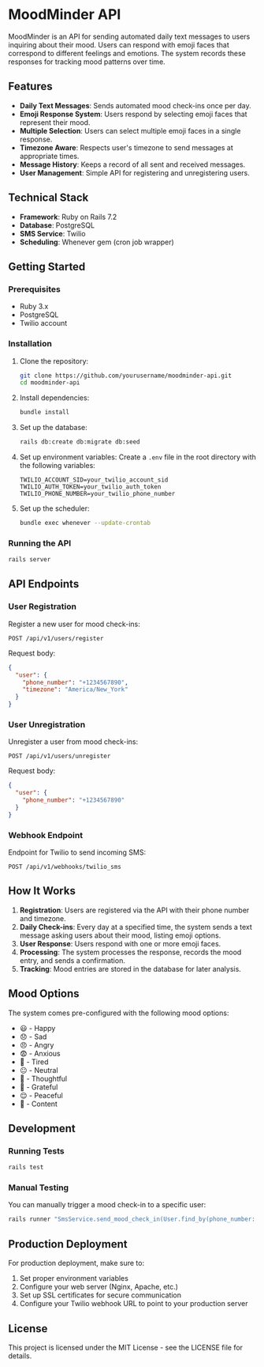 # MoodMinder API

MoodMinder is an API for sending automated daily text messages to users inquiring about their mood. Users can respond with emoji faces that correspond to different feelings and emotions. The system records these responses for tracking mood patterns over time.

## Features

- **Daily Text Messages**: Sends automated mood check-ins once per day.
- **Emoji Response System**: Users respond by selecting emoji faces that represent their mood.
- **Multiple Selection**: Users can select multiple emoji faces in a single response.
- **Timezone Aware**: Respects user's timezone to send messages at appropriate times.
- **Message History**: Keeps a record of all sent and received messages.
- **User Management**: Simple API for registering and unregistering users.

## Technical Stack

- **Framework**: Ruby on Rails 7.2
- **Database**: PostgreSQL
- **SMS Service**: Twilio
- **Scheduling**: Whenever gem (cron job wrapper)

## Getting Started

### Prerequisites

- Ruby 3.x
- PostgreSQL
- Twilio account

### Installation

1. Clone the repository:
   ```bash
   git clone https://github.com/yourusername/moodminder-api.git
   cd moodminder-api
   ```

2. Install dependencies:
   ```bash
   bundle install
   ```

3. Set up the database:
   ```bash
   rails db:create db:migrate db:seed
   ```

4. Set up environment variables:
   Create a `.env` file in the root directory with the following variables:
   ```
   TWILIO_ACCOUNT_SID=your_twilio_account_sid
   TWILIO_AUTH_TOKEN=your_twilio_auth_token
   TWILIO_PHONE_NUMBER=your_twilio_phone_number
   ```

5. Set up the scheduler:
   ```bash
   bundle exec whenever --update-crontab
   ```

### Running the API

```bash
rails server
```

## API Endpoints

### User Registration

Register a new user for mood check-ins:

```
POST /api/v1/users/register
```

Request body:
```json
{
  "user": {
    "phone_number": "+1234567890",
    "timezone": "America/New_York"
  }
}
```

### User Unregistration

Unregister a user from mood check-ins:

```
POST /api/v1/users/unregister
```

Request body:
```json
{
  "user": {
    "phone_number": "+1234567890"
  }
}
```

### Webhook Endpoint

Endpoint for Twilio to send incoming SMS:

```
POST /api/v1/webhooks/twilio_sms
```

## How It Works

1. **Registration**: Users are registered via the API with their phone number and timezone.
2. **Daily Check-ins**: Every day at a specified time, the system sends a text message asking users about their mood, listing emoji options.
3. **User Response**: Users respond with one or more emoji faces.
4. **Processing**: The system processes the response, records the mood entry, and sends a confirmation.
5. **Tracking**: Mood entries are stored in the database for later analysis.

## Mood Options

The system comes pre-configured with the following mood options:

- 😃 - Happy
- 😞 - Sad
- 😠 - Angry
- 😨 - Anxious
- 🥱 - Tired
- 😐 - Neutral
- 🤔 - Thoughtful
- 🤗 - Grateful
- 😌 - Peaceful
- 🙂 - Content

## Development

### Running Tests

```bash
rails test
```

### Manual Testing

You can manually trigger a mood check-in to a specific user:

```bash
rails runner "SmsService.send_mood_check_in(User.find_by(phone_number: '+1234567890'))"
```

## Production Deployment

For production deployment, make sure to:

1. Set proper environment variables
2. Configure your web server (Nginx, Apache, etc.)
3. Set up SSL certificates for secure communication
4. Configure your Twilio webhook URL to point to your production server

## License

This project is licensed under the MIT License - see the LICENSE file for details.
